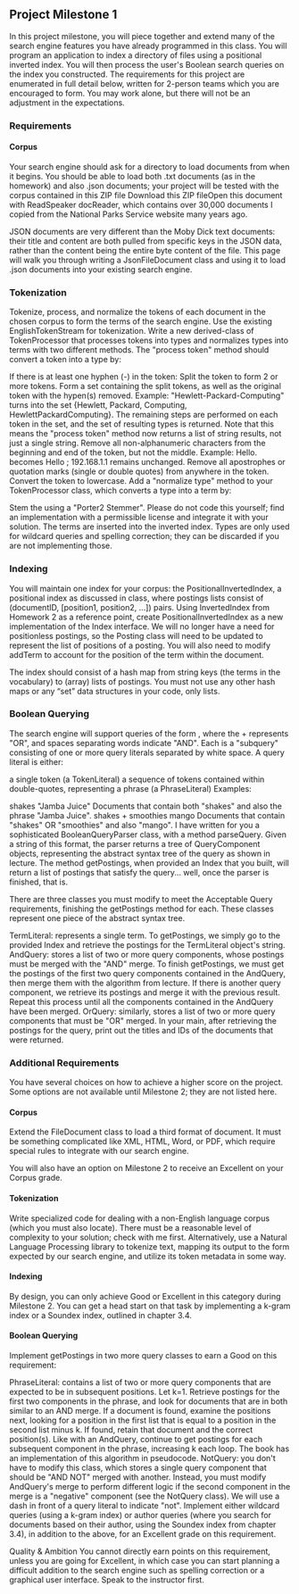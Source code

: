 ## Project Milestone 1

In this project milestone, you will piece together and extend many of the search engine features you have already programmed in this class. You will program an application to index a directory of files using a positional inverted index. You will then process the user's Boolean search queries on the index you constructed. The requirements for this project are enumerated in full detail below, written for 2-person teams which you are encouraged to form. You may work alone, but there will not be an adjustment in the expectations. 

### Requirements

#### Corpus
Your search engine should ask for a directory to load documents from when it begins. You should be able to load both .txt documents (as in the homework) and also .json documents; your project will be tested with the corpus contained in this ZIP file Download this ZIP fileOpen this document with ReadSpeaker docReader, which contains over 30,000 documents I copied from the National Parks Service website many years ago.

JSON documents are very different than the Moby Dick text documents: their title and content are both pulled from specific keys in the JSON data, rather than the content being the entire byte content of the file. This page will walk you through writing a JsonFileDocument class and using it to load .json documents into your existing search engine.

### Tokenization
Tokenize, process, and normalize the tokens of each document in the chosen corpus to form the terms of the search engine. Use the existing EnglishTokenStream for tokenization. Write a new derived-class of TokenProcessor that processes tokens into types and normalizes types into terms with two different methods. The "process token" method should convert a token into a type by:

If there is at least one hyphen (-) in the token:
Split the token to form 2 or more tokens.
Form a set containing the split tokens, as well as the original token with the hypen(s) removed.
Example: "Hewlett-Packard-Computing" turns into the set {Hewlett, Packard, Computing, HewlettPackardComputing}.
The remaining steps are performed on each token in the set, and the set of resulting types is returned. Note that this means the "process token" method now returns a list of string results, not just a single string.
Remove all non-alphanumeric characters from the beginning and end of the token, but not the middle.
Example: Hello. becomes Hello ; 192.168.1.1 remains unchanged.
Remove all apostrophes or quotation marks (single or double quotes) from anywhere in the token.
Convert the token to lowercase.
Add a "normalize type" method to your TokenProcessor class, which converts a type into a term by:

Stem the using a "Porter2 Stemmer". Please do not code this yourself; find an implementation with a permissible license and integrate it with your solution.
The terms are inserted into the inverted index. Types are only used for wildcard queries and spelling correction; they can be discarded if you are not implementing those.

 
### Indexing
You will maintain one index for your corpus: the PositionalInvertedIndex, a positional index as discussed in class, where postings lists consist of (documentID, [position1, position2, ...]) pairs. Using InvertedIndex from Homework 2 as a reference point, create PositionalInvertedIndex as a new implementation of the Index interface. We will no longer have a need for positionless postings, so the Posting class will need to be updated to represent the list of positions of a posting. You will also need to modify addTerm to account for the position of the term within the document. 

The index should consist of a hash map from string keys (the terms in the vocabulary) to (array) lists of postings. You must not use any other hash maps or any “set” data structures in your code, only lists.

 

### Boolean Querying
The search engine will support queries of the form 
, where the + represents "OR", and spaces separating words indicate "AND". Each 
 is a "subquery" consisting of one or more query literals separated by white space. A query literal is either:

a single token (a TokenLiteral)
a sequence of tokens contained within double-quotes, representing a phrase (a PhraseLiteral)
Examples:

shakes "Jamba Juice"
Documents that contain both "shakes" and also the phrase "Jamba Juice".
shakes + smoothies mango
Documents that contain "shakes" OR "smoothies" and also "mango".
I have written for you a sophisticated BooleanQueryParser class, with a method parseQuery. Given a string of this format, the parser returns a tree of QueryComponent objects, representing the abstract syntax tree of the query as shown in lecture. The method getPostings, when provided an Index that you built, will return a list of postings that satisfy the query... well, once the parser is finished, that is.

There are three classes you must modify to meet the Acceptable Query requirements, finishing the getPostings method for each. These classes represent one piece of the abstract syntax tree. 

TermLiteral: represents a single term. To getPostings, we simply go to the provided Index and retrieve the postings for the TermLiteral object's string.
AndQuery: stores a list of two or more query components, whose postings must be merged with the "AND" merge. To finish getPostings, we must get the postings of the first two query components contained in the AndQuery, then merge them with the algorithm from lecture. If there is another query component, we retrieve its postings and merge it with the previous result. Repeat this process until all the components contained in the AndQuery have been merged.
OrQuery: similarly, stores a list of two or more query components that must be "OR" merged.
In your main, after retrieving the postings for the query, print out the titles and IDs of the documents that were returned. 

### Additional Requirements
You have several choices on how to achieve a higher score on the project. Some options are not available until Milestone 2; they are not listed here. 

#### Corpus
Extend the FileDocument class to load a third format of document. It must be something complicated like XML, HTML, Word, or PDF, which require special rules to integrate with our search engine. 

You will also have an option on Milestone 2 to receive an Excellent on your Corpus grade.

#### Tokenization
Write specialized code for dealing with a non-English language corpus (which you must also locate). There must be a reasonable level of complexity to your solution; check with me first. Alternatively, use a Natural Language Processing library to tokenize text, mapping its output to the form expected by our search engine, and utilize its token metadata in some way.

#### Indexing
By design, you can only achieve Good or Excellent in this category during Milestone 2. You can get a head start on that task by implementing a k-gram index or a Soundex index, outlined in chapter 3.4.

#### Boolean Querying
Implement getPostings in two more query classes to earn a Good on this requirement:

PhraseLiteral: contains a list of two or more query components that are expected to be in subsequent positions. Let k=1. Retrieve postings for the first two components in the phrase, and look for documents that are in both similar to an AND merge. If a document is found, examine the positions next, looking for a position in the first list that is equal to a position in the second list minus k. If found, retain that document and the correct position(s). Like with an AndQuery, continue to get postings for each subsequent component in the phrase, increasing k each loop. The book has an implementation of this algorithm in pseudocode.
NotQuery: you don't have to modify this class, which stores a single query component that should be "AND NOT" merged with another. Instead, you must modify AndQuery's merge to perform different logic if the second component in the merge is a "negative" component (see the NotQuery class). We will use a dash in front of a query literal to indicate "not".
Implement either wildcard queries (using a k-gram index) or author queries (where you search for documents based on their author, using the Soundex index from chapter 3.4), in addition to the above, for an Excellent grade on this requirement.

Quality & Ambition
You cannot directly earn points on this requirement, unless you are going for Excellent, in which case you can start planning a difficult addition to the search engine such as spelling correction or a graphical user interface. Speak to the instructor first.
